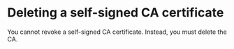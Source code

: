 # Deleting a self\-signed CA certificate<a name="PcaRevokeSelfSigned"></a>

You cannot revoke a self\-signed CA certificate\. Instead, you must delete the CA\.